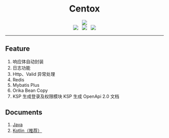 <div align = "center">
<h1>Centox</h1>
</div>

<div align="center">
    <img src="https://count.getloli.com/get/@sagiri-kawaii01-centox?theme=asoul" /><br>
</div>

<div align="center">
    <a target="_blank">
        <img src="https://img.shields.io/github/license/Sagiri-kawaii01/centox">
    </a>&nbsp;
    <a target="_blank">
        <img src="https://img.shields.io/maven-central/v/io.github.sagiri-kawaii01/centox">
    </a>&nbsp;
    <a target="_blank">
        <img src="https://img.shields.io/badge/Spring%20Boot-2.7.0+-green">
    </a>
</div>

---

## Feature
1. 响应体自动封装
2. 日志功能
3. Http、Valid 异常处理
4. Redis
5. Mybatis Plus
6. Orika Bean Copy
7. KSP 生成登录及权限模块
KSP 生成 OpenApi 2.0 文档

## Documents
1. [Java](./docs/java/README.md)
2. [Kotlin（推荐）](./docs/kotlin/README.md)